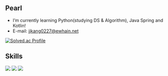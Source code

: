 ## Pearl
- I’m currently learning Python(studying DS & Algorithm), Java Spring and Kotlin!
- E-mail: jjkang0227@ewhain.net

[![Solved.ac Profile](http://mazassumnida.wtf/api/v2/generate_badge?boj=pearl55)](https://solved.ac/pearl55/)<br>

## Skills
<img src="https://img.shields.io/badge/python-3776AB?style=flat-square&logo=Python&logoColor=white"> <img src="https://img.shields.io/badge/cplusplus-00599C?style=flat-square&logo=cplusplus&logoColor=white"/> 
<img src="https://img.shields.io/badge/amazonrds-FC4C02?style=flat-square&logo=Amazon_RDS&logoColor=white"> 





